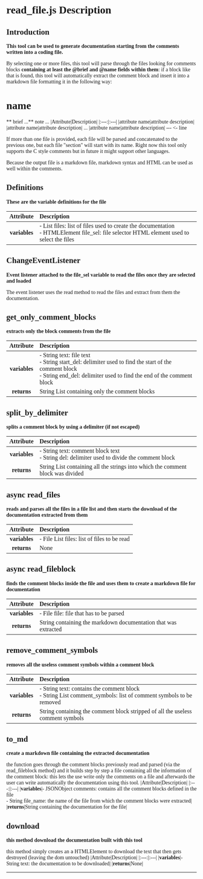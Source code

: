 <style>*{font-family:'Consolas ligaturized v2';}</style>

# read_file.js Description

## **Introduction**

**This tool can be used to generate documentation starting from the comments written into a coding file.**

By selecting one or more files, this tool will parse through the files looking for comments blocks **containing at least the \@brief and \@name fields within them**:
if a block like that is found, this tool will automatically extract the comment block and insert it into a markdown file formatting it in the following way:

# name

** brief ...**
note ...
|Attribute|Description|
|:---:|:---|
|attribute name|attribute description|
|attribute name|attribute description|
...
|attribute name|attribute description|
\-\-\- <- line

If more than one file is provided, each file will be parsed and concatenated to the previous one, but each file "section" will start with its name.
Right now this tool only supports the C style comments but in future it might support other languages.

Because the output file is a markdown file, markdown syntax and HTML can be used as well within the comments.

## **Definitions**

**These are the variable definitions for the file**

|   Attribute   | Description                                                                                                                                  |
| :-----------: | :------------------------------------------------------------------------------------------------------------------------------------------- |
| **variables** | - List files: list of files used to create the documentation<br> - HTMLElement file_sel: file selector HTML element used to select the files |

## **ChangeEventListener**

**Event listener attached to the file_sel variable to read the files once they are selected and loaded**

The event listener uses the read method to read the files and extract from them the documentation.

## **get_only_comment_blocks**

**extracts only the block comments from the file**

|   Attribute   | Description                                                                                                                                                                      |
| :-----------: | :------------------------------------------------------------------------------------------------------------------------------------------------------------------------------- |
| **variables** | - String text: file text<br> - String start_del: delimiter used to find the start of the comment block<br> - String end_del: delimiter used to find the end of the comment block |
|  **returns**  | String List containing only the comment blocks                                                                                                                                   |

## **split_by_delimiter**

**splits a comment block by using a delimiter (if not escaped)**

|   Attribute   | Description                                                                                    |
| :-----------: | :--------------------------------------------------------------------------------------------- |
| **variables** | - String text: comment block text<br> - String del: delimiter used to divide the comment block |
|  **returns**  | String List containing all the strings into which the comment block was divided                |

## **async read_files**

**reads and parses all the files in a file list and then starts the download of the documentation extracted from them**

|   Attribute   | Description                                 |
| :-----------: | :------------------------------------------ |
| **variables** | - File List files: list of files to be read |
|  **returns**  | None                                        |

## **async read_fileblock**

**finds the comment blocks inside the file and uses them to create a markdown file for documentation**

|   Attribute   | Description                                                     |
| :-----------: | :-------------------------------------------------------------- |
| **variables** | - File file: file that has to be parsed                         |
|  **returns**  | String containing the markdown documentation that was extracted |

## **remove_comment_symbols**

**removes all the useless comment symbols within a comment block**

|   Attribute   | Description                                                                                                        |
| :-----------: | :----------------------------------------------------------------------------------------------------------------- |
| **variables** | - String text: contains the comment block<br> - String List comment_symbols: list of comment symbols to be removed |
|  **returns**  | String containing the comment block stripped of all the useless comment symbols                                    |

## **to_md**

**create a markdown file containing the extracted documentation**

the function goes through the comment blocks previously read and parsed (via the read_fileblock method) and
it builds step by step a file containing all the information of the comment block: this lets the use write only the comments
on a file and afterwards the user can write automatically the documentation using this tool.
|Attribute|Description|
|:---:|:---|
|**variables**|- JSONObject comments: contains all the comment blocks defined in the file<br> - String file_name: the name of the file from which the comment blocks were extracted|
|**returns**|String containing the documentation for the file|

## **download**

**this method download the documentation built with this tool**

this method simply creates an `a` HTMLElement to download the text that then gets destroyed (leaving the dom untouched)
|Attribute|Description|
|:---:|:---|
|**variables**|- String text: the documentation to be downloaded|
|**returns**|None|

---

